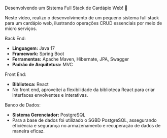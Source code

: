 Desenvolvendo um Sistema Full Stack de Cardápio Web! 🚀

Neste vídeo, realizo o desenvolvimento de um pequeno sistema full stack para um cardápio web, ilustrando operações CRUD essenciais por meio de micro serviços.

Back End:
- **Linguagem:** Java 17
- **Framework:** Spring Boot
- **Ferramentas:** Apache Maven, Hibernate, JPA, Swagger
- **Padrão de Arquitetura:** MVC

Front End:
- **Biblioteca:** React
- No front end, aproveitei a flexibilidade da biblioteca React para criar interfaces envolventes e interativas.

Banco de Dados:
- **Sistema Gerenciador:** PostgreSQL
- Para a base de dados foi utilizado o SGBD PostgreSQL, assegurando eficiência e segurança no armazenamento e recuperação de dados de maneira eficaz.


